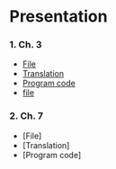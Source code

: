 # Presentation
### 1. Ch. 3
- [File](https://github.com/hwi-ya/Genetic-Algorithm/blob/Ch.3/learrning%20genetic%20algorithm%20with%20python_ch_3.pdf)
- [Translation](https://github.com/hwi-ya/Genetic-Algorithm/blob/Ch.3/Ch.3%20Translation.md)
- [Program code](https://github.com/hwi-ya/Genetic-Algorithm/blob/Ch.3/Ch.3%20Program%20code.md)
- [file](Ch.3/learrning_genetic_algorithm_with_python_3장.pdf)

### 2. Ch. 7
- [File]
- [Translation]
- [Program code]
